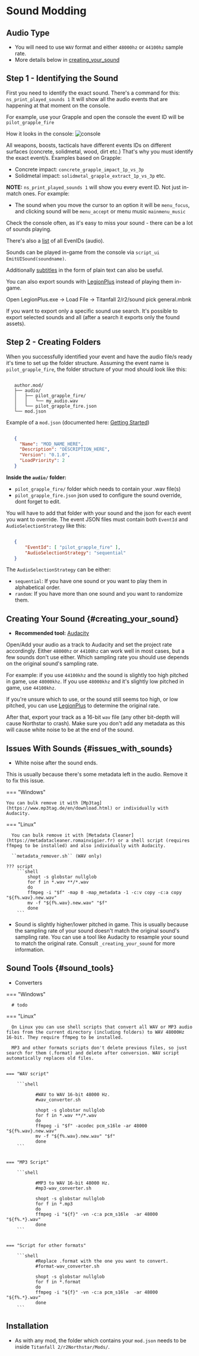 # Sound Modding


## Audio Type

-  You will need to use ``WAV`` format and either ``48000hz`` or ``44100hz`` sample rate.
-  More details below in [creating_your_sound](#creating_your_sound)

## Step 1 - Identifying the Sound

First you need to identify the exact sound. There's a command for this:
``ns_print_played_sounds 1`` It will show all the audio events that
are happening at that moment on the console.

For example, use your Grapple and open the console the event ID will be
``pilot_grapple_fire``

How it looks in the console: ![console](https://raw.githubusercontent.com/rwynx/audio-overriding-northstar/main/Images/audioeventeample.png)

All weapons, boosts, tacticals have different events IDs on different surfaces (concrete, solidmetal, wood, dirt etc.)
That's why you must identify the exact event/s. Examples based on Grapple:

-  Concrete impact: ``concrete_grapple_impact_1p_vs_3p``
-  Solidmetal impact: ``solidmetal_grapple_extract_1p_vs_3p`` etc.


**NOTE:** ``ns_print_played_sounds 1`` will show you every event ID. Not
just in-match ones. For example:

- The sound when you move the cursor to an option it will be ``menu_focus``, and clicking sound will be ``menu_accept`` or menu music ``mainmenu_music``

Check the console often, as it's easy to miss your sound - there can be a lot of sounds playing.

There's also a [list](https://gist.github.com/begin-theadventure/84c46e803aa358b102d754ff992ae9e4) of all EvenIDs (audio).

Sounds can be played in-game from the console via ``script_ui EmitUISound(soundname)``.

Additionally [subtitles](https://gist.github.com/begin-theadventure/cf941af91cd158de4fde747ec78c2902) in the form of plain text can also be useful.

You can also export sounds with [LegionPlus](https://github.com/r-ex/LegionPlus) instead of playing them in-game.

Open LegionPlus.exe -> Load File -> Titanfall 2/r2/sound pick general.mbnk

If you want to export only a specific sound use search. It's possible to export selected sounds and all (after a search it exports only the found assets).

## Step 2 - Creating Folders

When you successfully identified your event and have the audio file/s
ready it's time to set up the folder structure.
Assuming the event name is ``pilot_grapple_fire``, the folder structure of your mod should look like this:

```text
   
   author.mod/
   ├── audio/
   │   ├── pilot_grapple_fire/
   │   │   └── my_audio.wav
   │   └── pilot_grapple_fire.json
   └── mod.json
```
   

Example of a ``mod.json`` (documented here: [Getting Started](../gettingstarted.md))


```json

   {
     "Name": "MOD_NAME_HERE",
     "Description": "DESCRIPTION_HERE",
     "Version": "0.1.0",
     "LoadPriority": 2
   }
```


**Inside the ``audio/`` folder:**

-  ``pilot_grapple_fire/`` folder which needs to contain your .wav file(s)
-  ``pilot_grapple_fire.json`` json used to configure the sound override, dont forget to edit.

You will have to add that folder with your sound and the json for each event you want to override.
The event JSON files must contain both ``EventId`` and ``AudioSelectionStrategy`` like this:


```json

   {
       "EventId": [ "pilot_grapple_fire" ],
       "AudioSelectionStrategy": "sequential"
   }
```

The ``AudioSelectionStrategy`` can be either:

- ``sequential``: If you have one sound or you want to play them in alphabetical order.
- ``random``: If you have more than one sound and you want to randomize them.


## Creating Your Sound {#creating_your_sound}

- **Recommended tool:** [Audacity](https://www.audacityteam.org/download/)

Open/Add your audio as a track to Audacity and set the project rate accordingly.
Either ``48000hz`` or ``44100hz`` can work well in most cases, but a few sounds don't use either. Which sampling rate you should use depends on the original sound's sampling rate.

For example: if you use ``44100khz`` and the sound is slightly too high pitched in game, use ``48000khz``. If you use ``48000khz`` and it's slightly low pitched in game, use ``44100khz``.

If you're unsure which to use, or the sound still seems too high, or low pitched, you can use [LegionPlus](https://github.com/r-ex/LegionPlus) to determine the original rate.

After that, export your track as a 16-bit ``wav`` file (any other bit-depth will cause Northstar to crash).
Make sure you don't add any metadata as this will cause white noise to be at the end of the sound.


## Issues With Sounds {#issues_with_sounds}

- White noise after the sound ends.

This is usually because there's some metadata left in the audio. Remove it to fix this issue.


=== "Windows"

    You can bulk remove it with [Mp3tag](https://www.mp3tag.de/en/download.html) or individually with Audacity.

=== "Linux"

      You can bulk remove it with [Metadata Cleaner](https://metadatacleaner.romainvigier.fr) or a shell script (requires ffmpeg to be installed) and also individually with Audacity.

      ``metadata_remover.sh`` (WAV only)

    ??? script
        ```shell
            shopt -s globstar nullglob
            for f in *.wav **/*.wav
            do
            ffmpeg -i "$f" -map 0 -map_metadata -1 -c:v copy -c:a copy "${f%.wav}.new.wav"
            mv -f "${f%.wav}.new.wav" "$f"
            done
        ```
            
- Sound is slightly higher/lower pitched in game. This is usually because the sampling rate of your sound doesn't match the original sound's sampling rate. You can use a tool like Audacity to resample your sound to match the original rate. Consult `_creating_your_sound` for more information.

## Sound Tools {#sound_tools}

- Converters


=== "Windows"

      # todo

=== "Linux"

      On Linux you can use shell scripts that convert all WAV or MP3 audio files from the current directory (including folders) to WAV 48000Hz 16-bit. They require ffmpeg to be installed.

      MP3 and other formats scripts don't delete previous files, so just search for them (.format) and delete after conversion. WAV script automatically replaces old files.


    === "WAV script"

        ```shell
               
               #WAV to WAV 16-bit 48000 Hz.
               #wav_converter.sh
               
               shopt -s globstar nullglob
               for f in *.wav **/*.wav
               do
               ffmpeg -i "$f" -acodec pcm_s16le -ar 48000 "${f%.wav}.new.wav"
               mv -f "${f%.wav}.new.wav" "$f"
               done
        ```


    === "MP3 Script"

        ```shell
               
               #MP3 to WAV 16-bit 48000 Hz.
               #mp3-wav_converter.sh
               
               shopt -s globstar nullglob
               for f in *.mp3
               do
               ffmpeg -i "${f}" -vn -c:a pcm_s16le  -ar 48000 "${f%.*}.wav"
               done
        ```


    === "Script for other formats"

        ```shell
               #Replace .format with the one you want to convert.
               #format-wav_converter.sh
               
               shopt -s globstar nullglob
               for f in *.format
               do
               ffmpeg -i "${f}" -vn -c:a pcm_s16le  -ar 48000 "${f%.*}.wav"
               done
        ```

## Installation

-  As with any mod, the folder which contains your ``mod.json`` needs to be inside ``Titanfall 2/r2Northstar/Mods/``.

